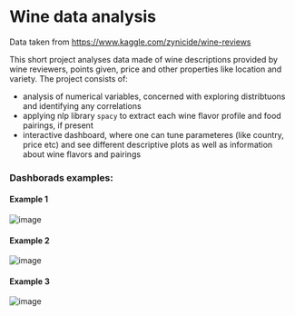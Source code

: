 # Wine data analysis

Data taken from https://www.kaggle.com/zynicide/wine-reviews

This short project analyses data made of wine descriptions provided by wine reviewers, points given, price and other properties like location and variety. 
The project consists of:
- analysis of numerical variables, concerned with exploring distribtuons and identifying any correlations
- applying nlp library `spacy` to extract each wine flavor profile and food pairings, if present
- interactive dashboard, where one can tune parameteres (like country, price etc) and see different descriptive plots as well as information about wine flavors and pairings
### Dashborads examples:
#### Example 1
![image](https://user-images.githubusercontent.com/54853811/189065868-f93583d1-dc65-48ee-9313-44bb45798efb.png)

#### Example 2
![image](https://user-images.githubusercontent.com/54853811/189065952-adb39ac4-77a0-446d-8718-bf8990970ef2.png)

#### Example 3
![image](https://user-images.githubusercontent.com/54853811/189066006-0b708d0c-3410-4f57-89cd-11d851275fcc.png)
